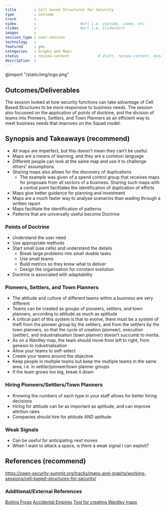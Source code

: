 ```yaml
---
title        : Cell based Structures for Security
type         : outcome
track        :
video        :                    #url i.e. youtube, vimeo, etc
slides       :                    #url i.e. slideshare
images       :
session_type : user-session    
technology   :
featured     : yes
categories   : Graphs and Maps
status       : review-content             # draft, review-content, done
description  :
---
```


@import "/static/img/logo.png"

## Outcomes/Deliverables 
The session looked at how security functions can take advantage of Cell Based Structures to be more responsive to business needs. The session also focussed on the application of points of doctrine, and the division of teams into Pioneers, Settlers, and Town Planners as an efficient way to meet business needs that improves on the Squad model. 

## Synopsis and Takeaways (recommend)
- All maps are imperfect, but this doesn't mean they can't be useful.
- Maps are a means of learning, and they are a common language
- Different people can look at the same map and use it to challenge others' assumptions 
- Sharing maps also allows for the discovery of duplications
   - The example was given of a spend control group that receives maps for proposals from all sectors of a business. Sharing such maps with a central point facilitates the identification of duplication of efforts
- Maps give better guidance for planning and investment
- Maps are a much faster way to analyse scenarios than wading through a written report
- Maps facilitate the identification of patterns
- Patterns that are universally useful become Doctrine

### Points of Doctrine
- Understand the user need
- Use appropriate methods
- Start small (use cells) and understand the details
   - Break large problems into small doable tasks
   - Use small teams
   - Build metrics so they know what to deliver
   - Design the organisation for constant evolution
- Doctrine is associated with adaptability
   
### Pioneers, Settlers, and Town Planners
- The attitude and culture of different teams within a business are very different
- Teams can be created as groups of pioneers, settlers, and town planners, according to attitude as much as aptitude 
- A critical part of this system is that to evolve, there must be a system of theft from the pioneer group by the settlers, and from the settlers by the town planners, so that the cycle of creation (pioneer), execution (settler), and industrialisation (town planner) doesn't succumb to inertia.
- As on a Wardley map, the team should move from left to right, from genesis to industrialisation
- Allow your teams to self-select
- Create your teams around the objective
- Keep people in multiple teams but keep the multiple teams in the same area, i.e. in settler/pioneer/town planner groups
- If the team grows too big, break it down

### Hiring Pioneers/Settlers/Town Planners
- Knowing the numbers of each type in your staff allows for better hiring decisions
- Hiring for attitude can be as important as aptitude, and can improve attrition rates
- Companies should hire for attitude AND aptitude

### Weak Signals
- Can be useful for anticipating next moves
- When I want to attack a space, is there a weak signal I can exploit?

## References (recommend)
https://open-security-summit.org/tracks/maps-and-graphs/working-sessions/cell-based-structures-for-security/

### Additional/External References
[Boiling Frogs](https://github.com/gchq/BoilingFrogs/blob/master/GCHQ_Boiling_Frogs.pdf)
[Accidental Empires](https://www.amazon.co.uk/Accidental-Empires-Silicon-Millions-Competition/dp/0140258264)
[Tool for creating Wardley maps](https://atlas2.wardleymaps.com)
